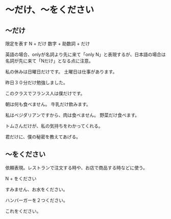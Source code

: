 # 〜だけ、〜をください
## 〜だけ
限定を表す
N + だけ 数字 + 助数詞 + だけ

英語の場合、onlyが名詞より先に来て「only N」と表現するが、日本語の場合は名詞が先に来て「Nだけ」となる点に注意。

私の休みは日曜日だけです。
土曜日は仕事があります。

昨日３０分だけ勉強しました。

このクラスでフランス人は僕だけです。

朝は何も食べません。
牛乳だけ飲みます。

私はベジダリアンですから、肉は食べません。
野菜だけ食べます。

トムさんだけが、私の気持ちをわかってくれる。

君だけに、僕の秘密を教えてあげる。

## 〜をください
依頼表現。レストランで注文する時や、お店で商品する時などに使う。

N + をください

すみません、お水をください。

ハンバーガーを２つください。

これをください。

